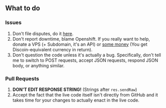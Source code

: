 ## What to do
### Issues
1. Don't file disputes, do it [here](https://discord.gg/t9kUMsv).
2. Don't report downtime, blame Openshift. If you really want to help, donate a VPS (+ Subdomain, it's an API) or [some money](http://mtl0131.bigcartel.com) (You get Discoin-equivalent currency in return).
3. Don't question the code unless it's actually a bug. Specifically, don't tell me to switch to POST requests, accept JSON requests, respond JSON body, or anything similar.

### Pull Requests
1. **DON'T EDIT RESPONSE STRING!** (Strings after `res.sendRaw`)
2. Accept the fact that the live code itself isn't directly from GitHub and it takes time for your changes to actually enact in the live code.
